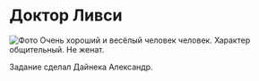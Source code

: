 # Доктор Ливси
![Фото](https://author.today/content/2021/03/05/68a0cf8680024b24a45a4f810fc9cd6e.jpg)
Очень хороший и весёлый человек человек. Характер общительный. Не женат.



Задание сделал Дайнека Александр.